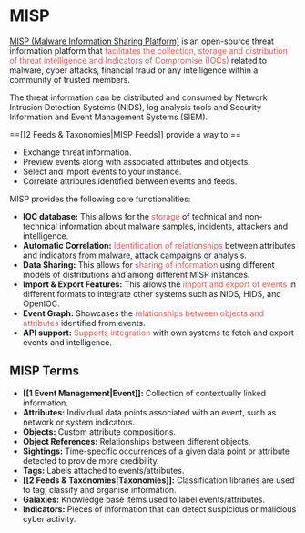 # MISP

[MISP (Malware Information Sharing Platform)](https://www.misp-project.org/) is an open-source threat information platform that<span style="color:rgb(221, 85, 85)"> facilitates the collection, storage and distribution of threat intelligence and Indicators of Compromise (IOCs)</span> related to malware, cyber attacks, financial fraud or any intelligence within a community of trusted members. 

The threat information can be distributed and consumed by Network Intrusion Detection Systems (NIDS), log analysis tools and Security Information and Event Management Systems (SIEM).

==[[2 Feeds & Taxonomies|MISP Feeds]] provide a way to:==

- Exchange threat information.
- Preview events along with associated attributes and objects.
- Select and import events to your instance.
- Correlate attributes identified between events and feeds.

MISP provides the following core functionalities:  

- **IOC database:** This allows for the <span style="color:rgb(221, 85, 85)">storage</span> of technical and non-technical information about malware samples, incidents, attackers and intelligence.
- **Automatic Correlation:** <span style="color:rgb(221, 85, 85)">Identification of relationships</span> between attributes and indicators from malware, attack campaigns or analysis.
- **Data Sharing:** This allows for <span style="color:rgb(221, 85, 85)">sharing of information</span> using different models of distributions and among different MISP instances.
- **Import & Export Features:** This allows the<span style="color:rgb(221, 85, 85)"> import and export of events</span> in different formats to integrate other systems such as NIDS, HIDS, and OpenIOC.
- **Event Graph:** Showcases the<span style="color:rgb(221, 85, 85)"> relationships between objects and attributes </span>identified from events.
- **API support:** <span style="color:rgb(221, 85, 85)">Supports integration</span> with own systems to fetch and export events and intelligence.

## MISP Terms

- **[[1 Event Management|Event]]:** Collection of contextually linked information.
- **Attributes:** Individual data points associated with an event, such as network or system indicators.
- **Objects:** Custom attribute compositions.
- **Object References:** Relationships between different objects.
- **Sightings:** Time-specific occurrences of a given data point or attribute detected to provide more credibility.
- **Tags:** Labels attached to events/attributes.
- **[[2 Feeds & Taxonomies|Taxonomies]]:** Classification libraries are used to tag, classify and organise information.
- **Galaxies:** Knowledge base items used to label events/attributes.
- **Indicators:** Pieces of information that can detect suspicious or malicious cyber activity.